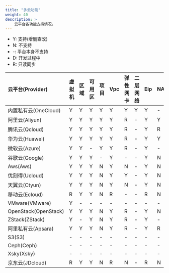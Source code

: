 ```yaml
---
title: "多云功能"
weight: 40
description: >
    云平台各功能支持情况。
---
```


- Y: 支持(增删查改)
- N: 不支持
- -: 平台本身不支持
- D: 开发过程中
- R: 只读同步

| 云平台(Provider)      | 虚拟机| 区域| 可用区| 项目| Vpc| 弹性网卡| 二层网络| Eip| NAT  | 安全组| 镜像| 磁盘| 快照 | 宿主机| 负载均衡| RDS| 对象存储 | 标签 | 弹性缓存| 操作日志| NAS  | WAF | IAM | DNS | VPC对等连接| 路由表|
| :---------------------| :-----| :---| :-----| :---| :--| :-------| :-------| :--| :----| :-----| :---| :---| :----| :-----| :-------| :--| :------  | :----| :------ | :-------| :----| :---| :---| :-- | :------    | :-----|
| 内置私有云(OneCloud)  | Y     | Y   | Y     | Y   | Y  | Y       | Y       | Y  | -    | Y     | Y   | Y   | Y    | Y     | Y       | -  | -        | Y    | -       | Y       | -    | -   | Y   | Y   | -          | Y     |
| 阿里云(Aliyun)        | Y     | Y   | Y     | Y   | Y  | R       | -       | Y  | Y    | Y     | Y   | Y   | Y    | -     | Y       | Y  | Y        | Y    | Y       | Y       | Y    | D   | Y   | Y   | N          | R     |
| 腾讯云(Qcloud)        | Y     | Y   | Y     | Y   | Y  | R       | -       | Y  | R    | Y     | Y   | Y   | Y    | -     | Y       | Y  | Y        | Y    | Y       | Y       | N    | N   | Y   | Y   | Y          | R     |
| 华为云(Huawei)        | Y     | Y   | Y     | Y   | Y  | R       | -       | Y  | Y    | Y     | Y   | Y   | Y    | -     | Y       | Y  | Y        | Y    | Y       | Y       | Y    | N   | Y   | N   | Y          | Y     |
| 微软云(Azure)         | Y     | Y   | -     | Y   | Y  | R       | -       | Y  | -    | Y     | Y   | Y   | Y    | -     | N       | R  | Y        | Y    | N       | Y       | N    | D   | Y   | N   | N          | N     |
| 谷歌云(Google)        | Y     | Y   | Y     | -   | Y  | -       | -       | Y  | N    | Y     | Y   | Y   | Y    | -     | N       | Y  | Y        | Y    | N       | N       | N    | N   | Y   | N   | N          | N     |
| Aws(Aws)              | Y     | Y   | Y     | N   | Y  | N       | -       | Y  | N    | Y     | Y   | Y   | Y    | -     | Y       | R  | Y        | Y    | N       | Y       | N    | D   | Y   | Y   | Y          | Y     |
| 优刻得(Ucloud)        | Y     | Y   | Y     | N   | Y  | Y       | -       | Y  | N    | Y     | Y   | Y   | Y    | -     | N       | N  | Y        | N    | N       | N       | N    | N   | N   | N   | N          | N     |
| 天翼云(Ctyun)         | Y     | Y   | Y     | N   | Y  | N       | -       | Y  | N    | Y     | Y   | Y   | N    | -     | N       | N  | N        | N    | N       | N       | N    | N   | N   | N   | N          | N     |
| 移动云(Ecloud)        | R     | Y   | Y     | N   | R  | -       | -       | R  | N    | R     | R   | R   | N    | -     | N       | N  | N        | N    | N       | N       | N    | N   | N   | N   | N          | N     |
| VMware(VMware)        | Y     | -   | -     | -   | -  | -       | -       | -  | -    | -     | Y   | Y   | N    | R     | -       | -  | -        | N    | -       | -       | -    | -   | -   | -   | -          | -     |
| OpenStack(OpenStack)  | Y     | Y   | Y     | N   | Y  | R       | -       | Y  | N    | Y     | Y   | Y   | Y    | R     | Y       | N  | N        | Y    | -       | N       | N    | -   | N   | N   | -          | R     |
| ZStack(ZStack)        | Y     | -   | Y     | N   | Y  | R       | -       | Y  | -    | Y     | Y   | Y   | Y    | R     | N       | -  | -        | N    | -       | N       | N    | -   | N   | N   | -          | N     |
| 阿里私有云(Apsara)    | Y     | Y   | Y     | N   | Y  | R       | -       | Y  | R    | Y     | R   | Y   | Y    | -     | Y       | Y  | -        | N    | Y       | N       | N    | -   | N   | N   | N          | R     |
| S3(S3)                | -     | -   | -     | -   | -  | -       | -       | -  | -    | -     | -   | -   | -    | -     | -       | -  | Y        | -    | -       | -       | -    | -   | -   | -   | -          | -     |
| Ceph(Ceph)            | -     | -   | -     | -   | -  | -       | -       | -  | -    | -     | -   | -   | -    | -     | -       | -  | Y        | -    | -       | -       | -    | -   | -   | -   | -          | -     |
| Xsky(Xsky)            | -     | -   | -     | -   | -  | -       | -       | -  | -    | -     | -   | -   | -    | -     | -       | -  | Y        | -    | -       | -       | -    | -   | -   | -   | -          | -     |
| 京东云(JDcloud)       | R     | Y   | Y     | N   | R  | N       | -       | R  | N    | R     | R   | R   | R    | -     | N       | N  | N        | N    | N       | N       | N    | N   | N   | N   | N          | N     |
